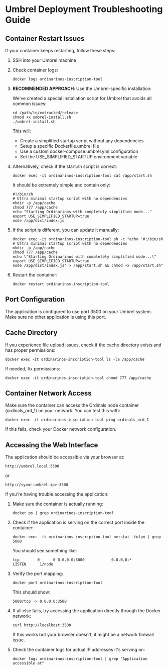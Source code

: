# Umbrel Deployment Troubleshooting Guide

## Container Restart Issues

If your container keeps restarting, follow these steps:

1. SSH into your Umbrel machine

2. Check container logs:
   ```
   docker logs ordinarinos-inscription-tool
   ```

3. **RECOMMENDED APPROACH**: Use the Umbrel-specific installation:
   
   We've created a special installation script for Umbrel that avoids all common issues:
   
   ```
   cd /path/to/extracted/release
   chmod +x umbrel-install.sh
   ./umbrel-install.sh
   ```
   
   This will:
   - Create a simplified startup script without any dependencies
   - Setup a specific Dockerfile.umbrel file
   - Use a custom docker-compose.umbrel.yml configuration
   - Set the USE_SIMPLIFIED_STARTUP environment variable

4. Alternatively, check if the start.sh script is correct:
   ```
   docker exec -it ordinarinos-inscription-tool cat /app/start.sh
   ```
   It should be extremely simple and contain only:
   ```
   #!/bin/sh
   # Ultra minimal startup script with no dependencies
   mkdir -p /app/cache
   chmod 777 /app/cache
   echo "Starting Ordinarinos with completely simplified mode..."
   export USE_SIMPLIFIED_STARTUP=true
   node /app/dist/index.js
   ```

5. If the script is different, you can update it manually:
   ```
   docker exec -it ordinarinos-inscription-tool sh -c "echo '#!/bin/sh
   # Ultra minimal startup script with no dependencies
   mkdir -p /app/cache
   chmod 777 /app/cache
   echo \"Starting Ordinarinos with completely simplified mode...\"
   export USE_SIMPLIFIED_STARTUP=true
   node /app/dist/index.js' > /app/start.sh && chmod +x /app/start.sh"
   ```

6. Restart the container:
   ```
   docker restart ordinarinos-inscription-tool
   ```

## Port Configuration

The application is configured to use port 3500 on your Umbrel system. Make sure no other application is using this port.

## Cache Directory

If you experience file upload issues, check if the cache directory exists and has proper permissions:

```
docker exec -it ordinarinos-inscription-tool ls -la /app/cache
```

If needed, fix permissions:
```
docker exec -it ordinarinos-inscription-tool chmod 777 /app/cache
```

## Container Network Access

Make sure the container can access the Ordinals node container (ordinals_ord_1) on your network. You can test this with:

```
docker exec -it ordinarinos-inscription-tool ping ordinals_ord_1
```

If this fails, check your Docker network configuration.

## Accessing the Web Interface

The application should be accessible via your browser at:

```
http://umbrel.local:3500
```

or

```
http://<your-umbrel-ip>:3500
```

If you're having trouble accessing the application:

1. Make sure the container is actually running:
   ```
   docker ps | grep ordinarinos-inscription-tool
   ```

2. Check if the application is serving on the correct port inside the container:
   ```
   docker exec -it ordinarinos-inscription-tool netstat -tulpn | grep 5000
   ```
   
   You should see something like:
   ```
   tcp        0      0 0.0.0.0:5000            0.0.0.0:*               LISTEN      1/node
   ```

3. Verify the port mapping:
   ```
   docker port ordinarinos-inscription-tool
   ```
   
   This should show:
   ```
   5000/tcp -> 0.0.0.0:3500
   ```

4. If all else fails, try accessing the application directly through the Docker network:
   ```
   curl http://localhost:3500
   ```
   
   If this works but your browser doesn't, it might be a network firewall issue.

5. Check the container logs for actual IP addresses it's serving on:
   ```
   docker logs ordinarinos-inscription-tool | grep "Application accessible at"
   ```